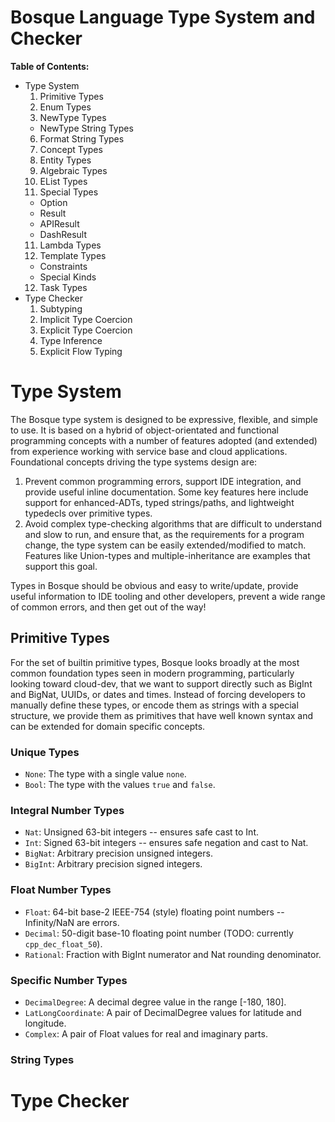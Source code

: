 # Bosque Language Type System and Checker

__Table of Contents:__

- Type System
  1. Primitive Types
  3. Enum Types
  4. NewType Types
    - NewType String Types
  6. Format String Types
  5. Concept Types
  6. Entity Types
  7. Algebraic Types
  10. EList Types
  11. Special Types
    - Option
    - Result
    - APIResult
    - DashResult
  11. Lambda Types
  11. Template Types
    - Constraints
    - Special Kinds
  12. Task Types
- Type Checker
  1. Subtyping
  2. Implicit Type Coercion
  3. Explicit Type Coercion
  4. Type Inference
  5. Explicit Flow Typing

# Type System
The Bosque type system is designed to be expressive, flexible, and simple to use. It is based on a hybrid of object-orientated and functional programming concepts with a number of features adopted (and extended) from experience working with service base and cloud applications. Foundational concepts driving the type systems design are:
1. Prevent common programming errors, support IDE integration, and provide useful inline documentation. Some key features here include support for enhanced-ADTs, typed strings/paths, and lightweight typedecls over primitive types.
2. Avoid complex type-checking algorithms that are difficult to understand and slow to run, and ensure that, as the requirements for a program change, the type system can be easily extended/modified to match. Features like Union-types and multiple-inheritance are examples that support this goal.

Types in Bosque should be obvious and easy to write/update, provide useful information to IDE tooling and other developers, prevent a wide range of common errors, and then get out of the way!

## Primitive Types
For the set of builtin primitive types, Bosque looks broadly at the most common foundation types seen in modern programming, particularly looking toward cloud-dev, that we want to support directly such as BigInt and BigNat, UUIDs, or dates and
times. Instead of forcing developers to manually define these types, or encode them as strings with a special structure, we provide them as primitives that have well known syntax and can be extended for domain specific concepts. 

### Unique Types
- `None`: The type with a single value `none`.
- `Bool`: The type with the values `true` and `false`.

### Integral Number Types
- `Nat`: Unsigned 63-bit integers -- ensures safe cast to Int.
- `Int`: Signed 63-bit integers -- ensures safe negation and cast to Nat.
- `BigNat`: Arbitrary precision unsigned integers.
- `BigInt`: Arbitrary precision signed integers.

### Float Number Types
- `Float`: 64-bit base-2 IEEE-754 (style) floating point numbers -- Infinity/NaN are errors.
- `Decimal`: 50-digit base-10 floating point number (TODO: currently `cpp_dec_float_50`).
- `Rational`: Fraction with BigInt numerator and Nat rounding denominator.

### Specific Number Types
- `DecimalDegree`: A decimal degree value in the range [-180, 180].
- `LatLongCoordinate`: A pair of DecimalDegree values for latitude and longitude.
- `Complex`: A pair of Float values for real and imaginary parts.

### String Types

# Type Checker
